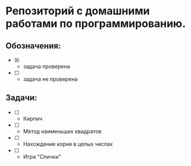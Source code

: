 # Репозиторий с домашними работами по программированию.
## Обозначения:
- [x] - задача проверена
- [ ] - задача не проверена
## Задачи:
- [ ] - Кирпич
- [ ] - Метод наименьших квадратов
- [ ] - Нахождение корня в целых числах
- [ ] - Игра "Спички"
